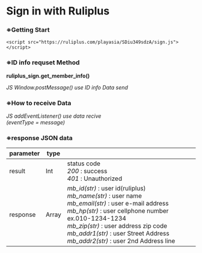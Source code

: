 # Sign in with Ruliplus

### ※Getting Start
```
<script src="https://ruliplus.com/playasia/SDiu349sdzA/sign.js"></script>
```

### ※ID info requset Method
**ruliplus_sign.get_member_info()**

*JS Window.postMessage() use ID info Data send*

### ※How to receive Data
*JS addEventListener() use data recive  
(eventType = message)*

### ※response JSON data
|parameter|type||
|---|---|---|
|result|Int|status code <br>*200* : success <br> *401* : Unauthorized|
|response|Array| *mb_id(str)* : user id(ruliplus) <br> *mb_name(str)* : user name <br> *mb_email(str)* : user e-mail address <br> *mb_hp(str)* : user cellphone number ex.010-1234-1234 <br> *mb_zip(str)* : user address zip code <br> *mb_addr1(str)* : user Street Address <br> *mb_addr2(str)* : user 2nd Address line <br> |
